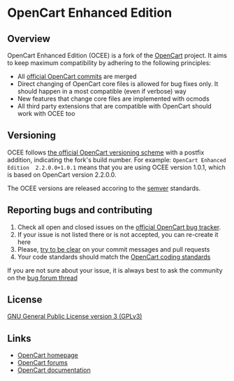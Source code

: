 # OpenCart Enhanced Edition

## Overview

OpenCart Enhanced Edition (OCEE) is a fork  of the [OpenCart](https://github.com/opencart/opencart) project. It aims to keep maximum compatibility by adhering to the following principles:
 - All [official OpenCart commits](https://github.com/opencart/opencart/commits/master) are merged 
 - Direct changing of OpenCart core files is allowed for bug fixes only. It should happen in a most compatible (even if verbose) way
 - New features that change core files are implemented with ocmods
 - All third party extensions that are compatible with OpenCart should work with OCEE too

## Versioning

OCEE follows [the official OpenCart versioning scheme](https://github.com/opencart/opencart#versioning) with a postfix addition, indicating the fork's build number. For example: ``OpenCart Enhanced Edition  2.2.0.0+1.0.1`` means that you are using OCEE version 1.0.1, which is based on OpenCart version 2.2.0.0. 
 
The OCEE versions are released accoring to the [semver](http://semver.org/) standards.

## Reporting bugs and contributing

 1. Check all open and closed issues on the [official OpenCart bug tracker](https://github.com/opencart/opencart/issues).
 2. If your issue is not listed there or is not accepted, you can re-create it here
 3. Please, [try to be clear](https://wiredcraft.com/blog/how-we-write-our-github-issues/) on your commit messages and pull requests
 4. Your code standards should match the [OpenCart coding standards](https://github.com/opencart/opencart/wiki/Coding-standards)

If you are not sure about your issue, it is always best to ask the community on the [bug forum thread](http://forum.opencart.com/viewforum.php?f=191)

## License

[GNU General Public License version 3 (GPLv3)](https://github.com/opencart/opencart/blob/master/license.txt)

## Links

- [OpenCart homepage](http://www.opencart.com/)
- [OpenCart forums](http://forum.opencart.com/)
- [OpenCart documentation](http://docs.opencart.com/)
